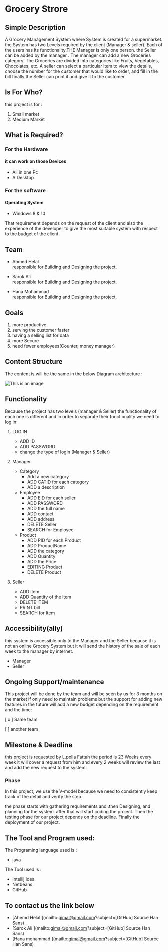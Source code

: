 # Grocery Strore

## Simple Description
A Grocery Management System where System is created for a supermarket. the System has two Levels required by the client (Manager & seller). Each of the users has its functionality.THE Manager is only one person. the Seller can be added by the manager . The manager can add a new Groceries category. The Groceries are divided into categories like Fruits, Vegetables, Chocolates, etc. A seller can select a particular item to view the details, choose the number for the customer that would like to order, and fill in the bill finally the Seller can print it and give it to the customer. 

## Is For Who?
this project is for :
  1. Small market 
  2. Medium  Market 

## What is Required?
### For the Hardware  
#### it can work on those Devices
 - All in one Pc
 - A Desktop    
 ### For the software  
 #### Operating System 
  - Windows  8 & 10

That requirement depends on the request of the client and also the experience of the developer to give the most suitable system with respect to the budget of the client.  

## Team
- Ahmed Helal    
responsible for Building and Designing the project.

- Sarok Ali      
responsible for Building and Designing the project.

- Hana Mohammad    
responsible for Building and Designing the project.

## Goals
  1. more productive 
  2. serving the customer faster
  3. having  a selling list for data
  4. more Secure 
  5. need fewer employees(Counter, money manager)


## Content Structure 

The content is will be the same in the below Diagram architecture :


![This is an image](./Presentation1.svg)


## Functionality 
Because the project has two levels (manager & Seller) the functionality of each one is different and in order to separate their  functionality we need to log in:
1. LOG IN 
   - ADD ID
   - ADD PASSWORD  
   - change the type of login (Manager & Seller)
  
2. Manager 
   - Category
       - Add a new category 
       - ADD CATID for each category
       - ADD a description
   - Employee
       - ADD EID  for each seller 
       - ADD PASSWORD 
       - ADD the full name 
       - ADD contact 
       - ADD address 
       - DELETE Seller
       - SEARCH for Employee
    - Product
       - ADD PID  for each Product 
       - ADD ProductName
       - ADD the category
       - ADD Quantity
       - ADD the Price  
       - EDITING Product 
       - DELETE Product  
 3. Seller    
    - ADD item
    - ADD Quantity of the item 
    - DELETE ITEM 
    - PRINT bill 
    - SEARCH for Item 

## Accessibility(ally)
this system is accessible only to the  Manager and the Seller because it is not an online Grocery System but it will send the history of the sale of each week to the manager by internet.
 - Manager 
 - Seller
 ## Ongoing Support/maintenance  
 This project will be done by the team and will be seen by us for 3 months on the market if only need to maintain problems but the support for adding new features in the future will add a new budget depending on the requirement and the time: 

  [  x  ] Same team 

  [   ] another team


## Milestone & Deadline 
this project is requested by L.polla Fattah the period is 23 Weeks 
every week it will cover a request from him and every 2 weeks will review the last and add the new request to the system.

### Phase 
In this project, we use the V-model because we need to consistently keep track of the detail and verify the step.

the phase starts with gathering requirements and .then Designing, and planning for the system. after that will start coding the project. Then the testing phase for our project depends on the deadline. Finally the deployment of our project.

## The Tool and Program used:
The Programing language used is :
- java

The Tool used is :
- Intellij Idea
- Netbeans
- GitHub 

## To contact us the link below
-  [Ahemd  Helal ](mailto:gimal@gmail.com?subject=[GitHub] Source Han Sans)
-  [Sarok  Ali ](mailto:gimal@gmail.com?subject=[GitHub] Source Han Sans)
-  [Hana mohammad ](mailto:gimal@gmail.com?subject=[GitHub] Source Han Sans)
